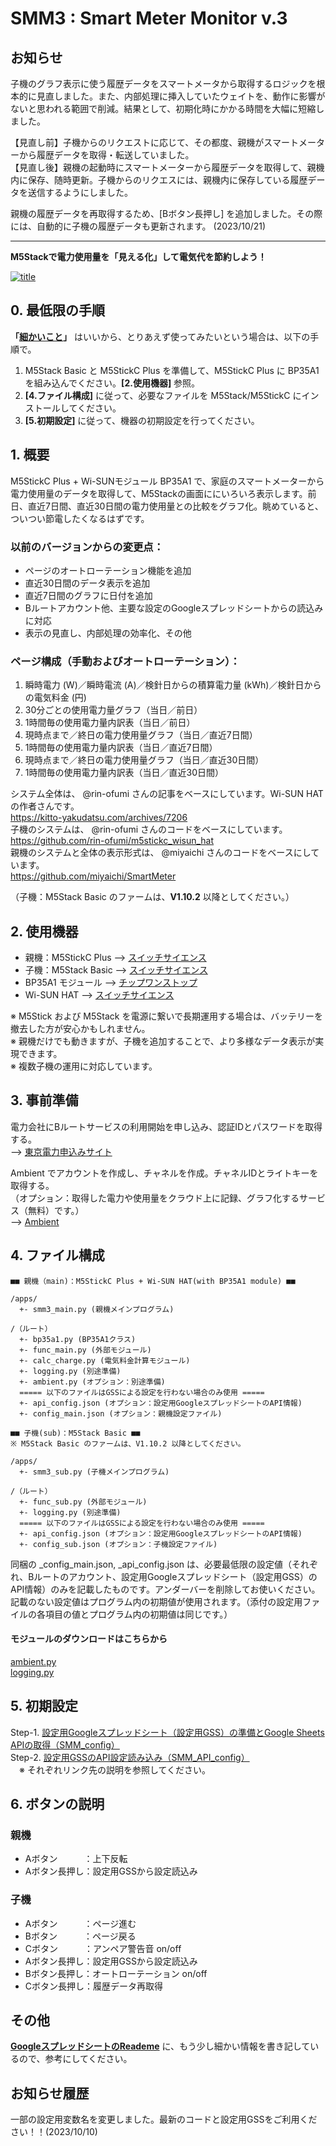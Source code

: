 # SMM3 : Smart Meter Monitor v.3

## お知らせ
子機のグラフ表示に使う履歴データをスマートメータから取得するロジックを根本的に見直しました。また、内部処理に挿入していたウェイトを、動作に影響がないと思われる範囲で削減。結果として、初期化時にかかる時間を大幅に短縮しました。

【見直し前】子機からのリクエストに応じて、その都度、親機がスマートメーターから履歴データを取得・転送していました。  
【見直し後】親機の起動時にスマートメーターから履歴データを取得して、親機内に保存、随時更新。子機からのリクエスには、親機内に保存している履歴データを送信するようにしました。  

親機の履歴データを再取得するため、[Bボタン長押し] を追加しました。その際には、自動的に子機の履歴データも更新されます。
(2023/10/21)

---
**M5Stackで電力使用量を「見える化」して電気代を節約しよう！**

[![title](https://github-production-user-asset-6210df.s3.amazonaws.com/104808539/273613295-9f8fb870-071d-44b1-a14b-477ec1338b59.jpg)](https://www.youtube.com/watch?v=5jaRR_evKWo)

## 0. 最低限の手順

**「[細かいこと](https://docs.google.com/spreadsheets/d/1qYsY8ZOpj6FxqoebCQnvBFYSL8rCK7r_A7R3m9bF7MY/edit#gid=158599453)」** はいいから、とりあえず使ってみたいという場合は、以下の手順で。

1. M5Stack Basic と M5StickC Plus を準備して、M5StickC Plus に BP35A1 を組み込んでください。**[2.使用機器]** 参照。
1. **[4.ファイル構成]** に従って、必要なファイルを M5Stack/M5StickC にインストールしてください。  
1. **[5.初期設定]** に従って、機器の初期設定を行ってください。

## 1. 概要

M5StickC Plus + Wi-SUNモジュール BP35A1 で、家庭のスマートメーターから電力使用量のデータを取得して、M5Stackの画面ににいろいろ表示します。前日、直近7日間、直近30日間の電力使用量との比較をグラフ化。眺めていると、ついつい節電したくなるはずです。

### 以前のバージョンからの変更点：

- ページのオートローテーション機能を追加
- 直近30日間のデータ表示を追加
- 直近7日間のグラフに日付を追加
- Bルートアカウント他、主要な設定のGoogleスプレッドシートからの読込みに対応
- 表示の見直し、内部処理の効率化、その他

### ページ構成（手動およびオートローテーション）：

1. 瞬時電力 (W)／瞬時電流 (A)／検針日からの積算電力量 (kWh)／検針日からの電気料金 (円)
1. 30分ごとの使用電力量グラフ（当日／前日）
1. 1時間毎の使用電力量内訳表（当日／前日）
1. 現時点まで／終日の電力使用量グラフ（当日／直近7日間）
1. 1時間毎の使用電力量内訳表（当日／直近7日間）
1. 現時点まで／終日の電力使用量グラフ（当日／直近30日間）
1. 1時間毎の使用電力量内訳表（当日／直近30日間）

システム全体は、 @rin-ofumi さんの記事をベースにしています。Wi-SUN HAT の作者さんです。  
<https://kitto-yakudatsu.com/archives/7206>  
子機のシステムは、 @rin-ofumi さんのコードをベースにしています。  
<https://github.com/rin-ofumi/m5stickc_wisun_hat>  
親機のシステムと全体の表示形式は、 @miyaichi さんのコードをベースにしています。  
<https://github.com/miyaichi/SmartMeter>

（子機：M5Stack Basic のファームは、**V1.10.2** 以降としてください。）

## 2. 使用機器

- 親機：M5StickC Plus --> [スイッチサイエンス](https://www.switch-science.com/catalog/6470/)
- 子機：M5Stack Basic --> [スイッチサイエンス](https://www.switch-science.com/catalog/7362/)  
- BP35A1 モジュール --> [チップワンストップ](https://www.chip1stop.com/view/searchResult/SearchResultTop?classCd=&did=&cid=netcompo&keyword=BP35A1&utm_source=netcompo&utm_medium=buyNow)
- Wi-SUN HAT --> [スイッチサイエンス](https://www.switch-science.com/catalog/7612/)

※ M5Stick および M5Stack を電源に繋いで長期運用する場合は、バッテリーを撤去した方が安心かもしれません。  
※ 親機だけでも動きますが、子機を追加することで、より多様なデータ表示が実現できます。  
※ 複数子機の運用に対応しています。

## 3. 事前準備

電力会社にBルートサービスの利用開始を申し込み、認証IDとパスワードを取得する。  
--> [東京電力申込みサイト](https://www.tepco.co.jp/pg/consignment/liberalization/smartmeter-broute.html)

Ambient でアカウントを作成し、チャネルを作成。チャネルIDとライトキーを取得する。  
（オプション：取得した電力や使用量をクラウド上に記録、グラフ化するサービス（無料）です。）  
--> [Ambient](https://ambidata.io/)

## 4. ファイル構成

```text
■■ 親機（main)：M5StickC Plus + Wi-SUN HAT(with BP35A1 module) ■■

/apps/
  +- smm3_main.py (親機メインプログラム)

/（ルート）
  +- bp35a1.py (BP35A1クラス)
  +- func_main.py (外部モジュール)
  +- calc_charge.py (電気料金計算モジュール)
  +- logging.py (別途準備)
  +- ambient.py (オプション：別途準備)
  ===== 以下のファイルはGSSによる設定を行わない場合のみ使用 =====
  +- api_config.json (オプション：設定用GoogleスプレッドシートのAPI情報)
  +- config_main.json (オプション：親機設定ファイル)
```

```text
■■ 子機(sub)：M5Stack Basic ■■ 
※ M5Stack Basic のファームは、V1.10.2 以降としてください。

/apps/
  +- smm3_sub.py (子機メインプログラム)

/（ルート）
  +- func_sub.py (外部モジュール)
  +- logging.py (別途準備)
  ===== 以下のファイルはGSSによる設定を行わない場合のみ使用 =====
  +- api_config.json (オプション：設定用GoogleスプレッドシートのAPI情報)
  +- config_sub.json (オプション：子機設定ファイル)
```
同梱の _config_main.json, _api_config.json は、必要最低限の設定値（それぞれ、Bルートのアカウント、設定用Googleスプレッドシート（設定用GSS）のAPI情報）のみを記載したものです。アンダーバーを削除してお使いください。記載のない設定値はプログラム内の初期値が使用されます。（添付の設定用ファイルの各項目の値とプログラム内の初期値は同じです。）

#### モジュールのダウンロードはこちらから

[ambient.py](https://github.com/AmbientDataInc/ambient-python-lib/blob/master/ambient.py)  
[logging.py](https://github.com/m5stack/M5Stack_MicroPython/blob/master/MicroPython_BUILD/components/micropython/esp32/modules/logging.py)

## 5. 初期設定

Step-1. [設定用Googleスプレッドシート（設定用GSS）の準備とGoogle Sheets APIの取得（SMM_config）](https://docs.google.com/spreadsheets/d/1qYsY8ZOpj6FxqoebCQnvBFYSL8rCK7r_A7R3m9bF7MY/edit#gid=2004069989)  
Step-2. [設定用GSSのAPI設定読み込み（SMM_API_config）](https://docs.google.com/spreadsheets/d/1MmbDpG4GTfwRiHsFgsJ89XaIqkVF537lReL4glnOHuc/edit#gid=276533579)  
　※ それぞれリンク先の説明を参照してください。

## 6. ボタンの説明

### 親機

* Aボタン　　　：上下反転
* Aボタン長押し：設定用GSSから設定読込み

### 子機

* Aボタン　　　：ページ進む
* Bボタン　　　：ページ戻る
* Cボタン　　　：アンペア警告音 on/off
* Aボタン長押し：設定用GSSから設定読込み
* Bボタン長押し：オートローテーション on/off
* Cボタン長押し：履歴データ再取得

## その他

**[GoogleスプレッドシートのReademe](https://docs.google.com/spreadsheets/d/1qYsY8ZOpj6FxqoebCQnvBFYSL8rCK7r_A7R3m9bF7MY/edit#gid=158599453)** に、もう少し細かい情報を書き記しているので、参考にしてください。

## お知らせ履歴

一部の設定用変数名を変更しました。最新のコードと設定用GSSをご利用ください！！(2023/10/10)
